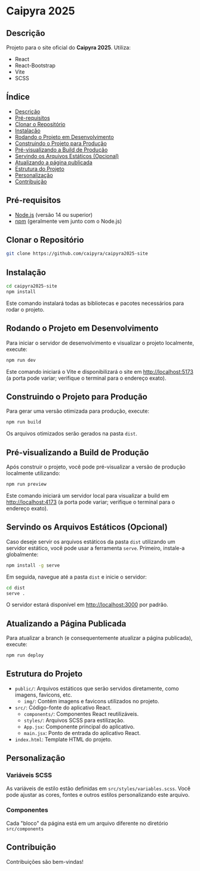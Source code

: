 # Caipyra 2025

## Descrição

Projeto para o site oficial do **Caipyra 2025**. Utiliza:

- React
- React-Bootstrap
- Vite
- SCSS

## Índice

- [Descrição](#descrição)
- [Pré-requisitos](#pré-requisitos)
- [Clonar o Repositório](#como-clonar-o-repositório)
- [Instalação](#instalação)
- [Rodando o Projeto em Desenvolvimento](#rodando-o-projeto-em-desenvolvimento)
- [Construindo o Projeto para Produção](#construindo-o-projeto-para-produção)
- [Pré-visualizando a Build de Produção](#pré-visualizando-a-build-de-produção)
- [Servindo os Arquivos Estáticos (Opcional)](#servindo-os-arquivos-estáticos-opcional)
- [Atualizando a página publicada](#atualizando-a-página-publicada)
- [Estrutura do Projeto](#estrutura-do-projeto)
- [Personalização](#personalização)
- [Contribuição](#contribuição)

## Pré-requisitos

- [Node.js](https://nodejs.org/) (versão 14 ou superior)
- [npm](https://www.npmjs.com/) (geralmente vem junto com o Node.js)

## Clonar o Repositório

```bash
git clone https://github.com/caipyra/caipyra2025-site
```

## Instalação

```bash
cd caipyra2025-site
npm install
```

Este comando instalará todas as bibliotecas e pacotes necessários para rodar o projeto.

## Rodando o Projeto em Desenvolvimento

Para iniciar o servidor de desenvolvimento e visualizar o projeto localmente, execute:

```bash
npm run dev
```

Este comando iniciará o Vite e disponibilizará o site em [http://localhost:5173](http://localhost:5173) (a porta pode variar; verifique o terminal para o endereço exato).

## Construindo o Projeto para Produção

Para gerar uma versão otimizada para produção, execute:

```bash
npm run build
```

Os arquivos otimizados serão gerados na pasta `dist`.

## Pré-visualizando a Build de Produção

Após construir o projeto, você pode pré-visualizar a versão de produção localmente utilizando:

```bash
npm run preview
```

Este comando iniciará um servidor local para visualizar a build em [http://localhost:4173](http://localhost:4173) (a porta pode variar; verifique o terminal para o endereço exato).

## Servindo os Arquivos Estáticos (Opcional)

Caso deseje servir os arquivos estáticos da pasta `dist` utilizando um servidor estático, você pode usar a ferramenta `serve`. Primeiro, instale-a globalmente:

```bash
npm install -g serve
```

Em seguida, navegue até a pasta `dist` e inicie o servidor:

```bash
cd dist
serve .
```

O servidor estará disponível em [http://localhost:3000](http://localhost:3000) por padrão.

## Atualizando a Página Publicada

Para atualizar a branch (e consequentemente atualizar a página publicada), execute:

```bash
npm run deploy
```

## Estrutura do Projeto

- `public/`: Arquivos estáticos que serão servidos diretamente, como imagens, favicons, etc.
  - `img/`: Contém imagens e favicons utilizados no projeto.
- `src/`: Código-fonte do aplicativo React.
  - `components/`: Componentes React reutilizáveis.
  - `styles/`: Arquivos SCSS para estilização.
  - `App.jsx`: Componente principal do aplicativo.
  - `main.jsx`: Ponto de entrada do aplicativo React.
- `index.html`: Template HTML do projeto.

## Personalização

### Variáveis SCSS

As variáveis de estilo estão definidas em `src/styles/variables.scss`. Você pode ajustar as cores, fontes e outros estilos personalizando este arquivo.

### Componentes

Cada "bloco" da página está em um arquivo diferente no diretório `src/components`

## Contribuição

Contribuições são bem-vindas!
